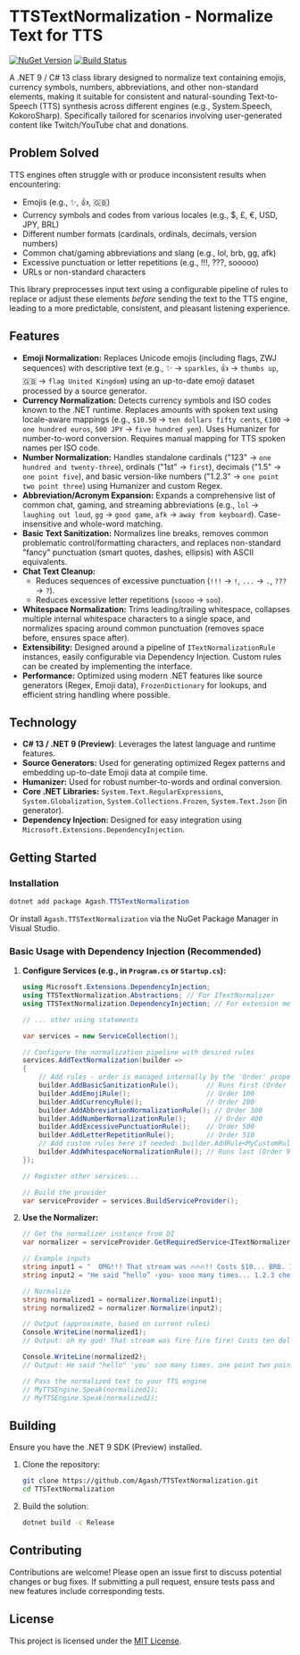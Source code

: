 ﻿# TTSTextNormalization - Normalize Text for TTS

[![NuGet Version](https://img.shields.io/nuget/v/Agash.TTSTextNormalization.svg?style=flat-square)](https://www.nuget.org/packages/Agash.TTSTextNormalization/)
[![Build Status](https://img.shields.io/github/actions/workflow/status/Agash/TTSTextNormalization/dotnet-publish.yml?branch=master&style=flat-square)](https://github.com/Agash/TTSTextNormalization/actions)

A .NET 9 / C# 13 class library designed to normalize text containing emojis, currency symbols, numbers, abbreviations, and other non-standard elements, making it suitable for consistent and natural-sounding Text-to-Speech (TTS) synthesis across different engines (e.g., System.Speech, KokoroSharp). Specifically tailored for scenarios involving user-generated content like Twitch/YouTube chat and donations.

## Problem Solved

TTS engines often struggle with or produce inconsistent results when encountering:

*   Emojis (e.g., ✨, 👍, 🇬🇧)
*   Currency symbols and codes from various locales (e.g., $, £, €, USD, JPY, BRL)
*   Different number formats (cardinals, ordinals, decimals, version numbers)
*   Common chat/gaming abbreviations and slang (e.g., lol, brb, gg, afk)
*   Excessive punctuation or letter repetitions (e.g., !!!, ???, sooooo)
*   URLs or non-standard characters

This library preprocesses input text using a configurable pipeline of rules to replace or adjust these elements *before* sending the text to the TTS engine, leading to a more predictable, consistent, and pleasant listening experience.

## Features

*   **Emoji Normalization:** Replaces Unicode emojis (including flags, ZWJ sequences) with descriptive text (e.g., ✨ -> `sparkles`, 👍 -> `thumbs up`, 🇬🇧 -> `flag United Kingdom`) using an up-to-date emoji dataset processed by a source generator.
*   **Currency Normalization:** Detects currency symbols and ISO codes known to the .NET runtime. Replaces amounts with spoken text using locale-aware mappings (e.g., `$10.50` -> `ten dollars fifty cents`, `€100` -> `one hundred euros`, `500 JPY` -> `five hundred yen`). Uses Humanizer for number-to-word conversion. Requires manual mapping for TTS spoken names per ISO code.
*   **Number Normalization:** Handles standalone cardinals ("123" -> `one hundred and twenty-three`), ordinals ("1st" -> `first`), decimals ("1.5" -> `one point five`), and basic version-like numbers ("1.2.3" -> `one point two point three`) using Humanizer and custom Regex.
*   **Abbreviation/Acronym Expansion:** Expands a comprehensive list of common chat, gaming, and streaming abbreviations (e.g., `lol` -> `laughing out loud`, `gg` -> `good game`, `afk` -> `away from keyboard`). Case-insensitive and whole-word matching.
*   **Basic Text Sanitization:** Normalizes line breaks, removes common problematic control/formatting characters, and replaces non-standard "fancy" punctuation (smart quotes, dashes, ellipsis) with ASCII equivalents.
*   **Chat Text Cleanup:**
    *   Reduces sequences of excessive punctuation (`!!!` -> `!`, `...` -> `.`, `???` -> `?`).
    *   Reduces excessive letter repetitions (`soooo` -> `soo`).
*   **Whitespace Normalization:** Trims leading/trailing whitespace, collapses multiple internal whitespace characters to a single space, and normalizes spacing around common punctuation (removes space before, ensures space after).
*   **Extensibility:** Designed around a pipeline of `ITextNormalizationRule` instances, easily configurable via Dependency Injection. Custom rules can be created by implementing the interface.
*   **Performance:** Optimized using modern .NET features like source generators (Regex, Emoji data), `FrozenDictionary` for lookups, and efficient string handling where possible.

## Technology

*   **C# 13 / .NET 9 (Preview)**: Leverages the latest language and runtime features.
*   **Source Generators:** Used for generating optimized Regex patterns and embedding up-to-date Emoji data at compile time.
*   **Humanizer:** Used for robust number-to-words and ordinal conversion.
*   **Core .NET Libraries:** `System.Text.RegularExpressions`, `System.Globalization`, `System.Collections.Frozen`, `System.Text.Json` (in generator).
*   **Dependency Injection:** Designed for easy integration using `Microsoft.Extensions.DependencyInjection`.

## Getting Started

### Installation

```powershell
dotnet add package Agash.TTSTextNormalization
```
Or install `Agash.TTSTextNormalization` via the NuGet Package Manager in Visual Studio.

### Basic Usage with Dependency Injection (Recommended)

1.  **Configure Services (e.g., in `Program.cs` or `Startup.cs`):**

    ```csharp
    using Microsoft.Extensions.DependencyInjection;
    using TTSTextNormalization.Abstractions; // For ITextNormalizer
    using TTSTextNormalization.DependencyInjection; // For extension methods

    // ... other using statements

    var services = new ServiceCollection();

    // Configure the normalization pipeline with desired rules
    services.AddTextNormalization(builder =>
    {
        // Add rules - order is managed internally by the 'Order' property of each rule (currently not yet configurable, opinionated)
        builder.AddBasicSanitizationRule();       // Runs first (Order 10)
        builder.AddEmojiRule();                   // Order 100
        builder.AddCurrencyRule();                // Order 200
        builder.AddAbbreviationNormalizationRule(); // Order 300
        builder.AddNumberNormalizationRule();       // Order 400
        builder.AddExcessivePunctuationRule();    // Order 500
        builder.AddLetterRepetitionRule();        // Order 510
        // Add custom rules here if needed: builder.AddRule<MyCustomRule>();
        builder.AddWhitespaceNormalizationRule(); // Runs last (Order 9000)
    });

    // Register other services...

    // Build the provider
    var serviceProvider = services.BuildServiceProvider();
    ```

2.  **Use the Normalizer:**

    ```csharp
    // Get the normalizer instance from DI
    var normalizer = serviceProvider.GetRequiredService<ITextNormalizer>();

    // Example inputs
    string input1 = "  OMG!!! That stream was 🔥🔥🔥!! Costs $10... BRB. 1st place!! ";
    string input2 = "He said “hello” ‹you› sooo many times... 1.2.3 check";

    // Normalize
    string normalized1 = normalizer.Normalize(input1);
    string normalized2 = normalizer.Normalize(input2);

    // Output (approximate, based on current rules)
    Console.WriteLine(normalized1);
    // Output: oh my god! That stream was fire fire fire! Costs ten dollars. be right back. first place!

    Console.WriteLine(normalized2);
    // Output: He said "hello" 'you' soo many times. one point two point three check

    // Pass the normalized text to your TTS engine
    // MyTTSEngine.Speak(normalized1);
    // MyTTSEngine.Speak(normalized2);
    ```

## Building

Ensure you have the .NET 9 SDK (Preview) installed.

1.  Clone the repository:
    ```bash
    git clone https://github.com/Agash/TTSTextNormalization.git
    cd TTSTextNormalization
    ```
2.  Build the solution:
    ```bash
    dotnet build -c Release
    ```

## Contributing

Contributions are welcome! Please open an issue first to discuss potential changes or bug fixes. If submitting a pull request, ensure tests pass and new features include corresponding tests.

## License

This project is licensed under the [MIT License](LICENSE.txt).